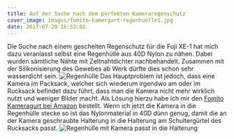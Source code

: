 ```yaml
---
title: Auf der Suche nach dem perfekten Kameraregenschutz
cover_image: images/fomito-kamergurt-regenhuelle1.jpg
date: 2017-07-20 16:53:02
---
```

Die Suche nach einem gescheiten Regenschutz für die Fuji XE-1 hat mich dazu veranlasst selbst eine Regenhülle aus 40D Nylon zu nähen. Dabei wurden sämtliche Nähte mit Zeltnahtdichter nachbehandelt. Zusammen mit der Silikonisierung des Gewebes ab Werk dürfte dies schon sehr wasserdicht sein.
![Regenhülle](/images/fomito-kamergurt-regenhuelle2.jpg)
Das Hauptproblem ist jedoch, dass eine Kamera im Packsack, welcher sich wiederum irgendwo am oder im Rucksack befindet dazu führt, dass man die Kamera nicht mehr wirklich nutzt und weniger Bilder macht. Als Lösung hierzu habe ich mir den [Fomito Kameragurt bei Amazon](http://amzn.to/2vn7vpy) bestellt. Wenn ich jetzt die Kamera in die Regenhülle stecke so ist das Nylonmaterial in 40D dünn genug, damit die an der Kamera geschraubte Halterung in die Halterung am Schultergürtel des Rucksacks passt.
![Regenhülle mit Kamera passt in die Halterung](/images/fomito-kamergurt-regenhuelle4.jpg)

